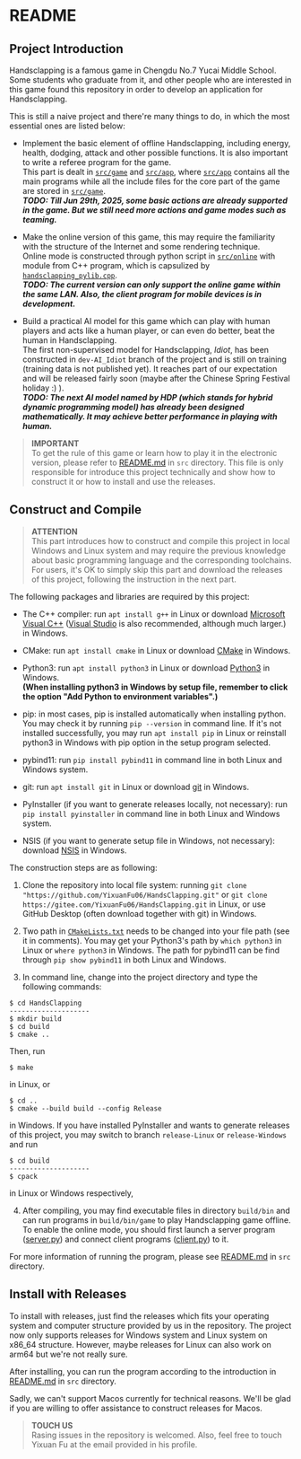 # README

## Project Introduction

Handsclapping is a famous game in Chengdu No.7 Yucai Middle School. Some students who graduate from it, and other people who are interested in this game found this repository in order to develop an application for Handsclapping.

This is still a naive project and there're many things to do, in which the most essential ones are listed below:

- Implement the basic element of offline Handsclapping, including energy, health, dodging, attack and other possible functions. It is also important to write a referee program for the game.\
This part is dealt in [`src/game`](src/game) and [`src/app`](src/app), where [`src/app`](src/app) contains all the main programs while all the include files for the core part of the game are stored in [`src/game`](src/game).\
***TODO: Till Jun 29th, 2025, some basic actions are already supported in the game. But we still need more actions and game modes such as teaming.***

- Make the online version of this game, this may require the familiarity with the structure of the Internet and some rendering technique.\
Online mode is constructed through python script in [`src/online`](src/online) with module from C++ program, which is capsulized by [`handsclapping_pylib.cpp`](src/handsclapping_pylib.cpp).\
***TODO: The current version can only support the online game within the same LAN. Also, the client program for mobile devices is in development.***

- Build a practical AI model for this game which can play with human players and acts like a human player, or can even do better, beat the human in Handsclapping.\
The first non-supervised model for Handsclapping, *Idiot*, has been constructed in `dev-AI_Idiot` branch of the project and is still on training (training data is not published yet). It reaches part of our expectation and will be released fairly soon (maybe after the Chinese Spring Festival holiday :) ).\
***TODO: The next AI model named by HDP (which stands for hybrid dynamic programming model) has already been designed mathematically. It may achieve better performance in playing with human.***

> **IMPORTANT**\
> To get the rule of this game or learn how to play it in the electronic version, please refer to [README.md](src/README.md) in `src` directory. This file is only responsible for introduce this project technically and show how to construct it or how to install and use the releases.

## Construct and Compile

> **ATTENTION**\
> This part introduces how to construct and compile this project in local Windows and Linux system and may require the previous knowledge about basic programming language and the corresponding toolchains. For users, it's OK to simply skip this part and download the releases of this project, following the instruction in the next part.

The following packages and libraries are required by this project:
- The C++ compiler: run `apt install g++` in Linux or download [Microsoft Visual C++](https://learn.microsoft.com/en-us/cpp/windows/latest-supported-vc-redist?view=msvc-170#latest-microsoft-visual-c-redistributable-version) ([Visual Studio](https://visualstudio.microsoft.com/) is also recommended, although much larger.) in Windows.

- CMake: run `apt install cmake` in Linux or download [CMake](https://cmake.org/download/) in Windows.

- Python3: run `apt install python3` in Linux or download [Python3](https://www.python.org/download/releases/3.0/) in Windows.\
**(When installing python3 in Windows by setup file, remember to click the option "Add Python to environment variables".)**

- pip: in most cases, pip is installed automatically when installing python. You may check it by running `pip --version` in command line. If it's not installed successfully, you may run `apt install pip` in Linux or reinstall python3 in Windows with pip option in the setup program selected.

- pybind11: run `pip install pybind11` in command line in both Linux and Windows system.

- git: run `apt install git` in Linux or download [git](https://git-scm.com/downloads/) in Windows.

- PyInstaller (if you want to generate releases locally, not necessary): run `pip install pyinstaller` in command line in both Linux and Windows system.

- NSIS (if you want to generate setup file in Windows, not necessary): download [NSIS](https://nsis.sourceforge.io/Download) in Windows.

The construction steps are as following:

1. Clone the repository into local file system: running `git clone "https://github.com/YixuanFu06/HandsClapping.git"` or `git clone https://gitee.com/YixuanFu06/HandsClapping.git` in Linux, or use GitHub Desktop (often download together with git) in Windows.

2. Two path in [`CMakeLists.txt`](./CMakeLists.txt) needs to be changed into your file path (see it in comments). You may get your Python3's path by `which python3` in Linux or `where python3` in Windows. The path for pybind11 can be find through `pip show pybind11` in both Linux and Windows.

3. In command line, change into the project directory and type the following commands:
```
$ cd HandsClapping
--------------------
$ mkdir build
$ cd build
$ cmake ..
```
Then, run
```
$ make
```
in Linux, or
```
$ cd ..
$ cmake --build build --config Release
```
in Windows. If you have installed PyInstaller and wants to generate releases of this project, you may switch to branch `release-Linux` or `release-Windows` and run
```
$ cd build
--------------------
$ cpack
```
in Linux or Windows respectively,

4. After compiling, you may find executable files in directory `build/bin` and can run programs in `build/bin/game` to play Handsclapping game offline. To enable the online mode, you should first launch a server program ([server.py](src/online/server.py)) and connect client programs ([client.py](src/online/client.py)) to it.

For more information of running the program, please see [README.md](src/README.md) in `src` directory.

## Install with Releases

To install with releases, just find the releases which fits your operating system and computer structure provided by us in the repository. The project now only supports releases for Windows system and Linux system on x86_64 structure. However, maybe releases for Linux can also work on arm64 but we're not really sure.

After installing, you can run the program according to the introduction in [README.md](src/README.md) in `src` directory.

Sadly, we can't support Macos currently for technical reasons. We'll be glad if you are willing to offer assistance to construct releases for Macos.

> **TOUCH US**\
> Rasing issues in the repository is welcomed. Also, feel free to touch Yixuan Fu at the email provided in his profile.